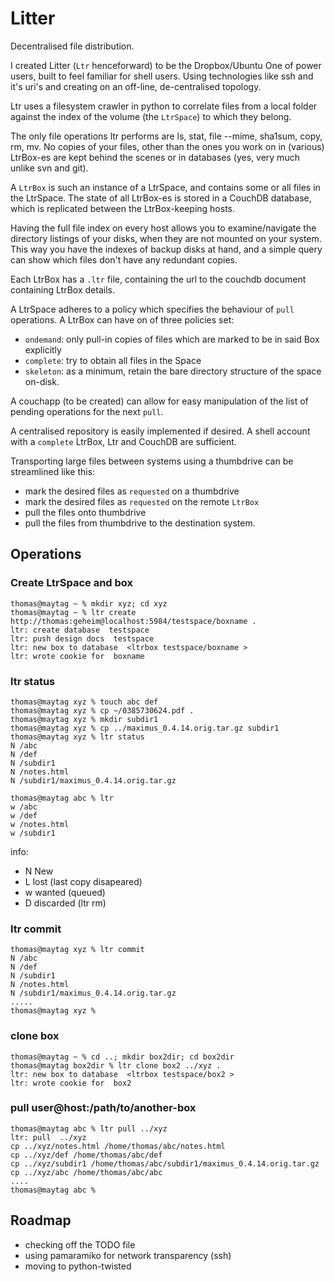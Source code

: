 # Litter

Decentralised file distribution.

I created Litter (`Ltr` henceforward) to be the Dropbox/Ubuntu One of power
users, built to feel familiar for shell users.  Using technologies like ssh
and it's uri's and creating on an off-line, de-centralised topology.

Ltr uses a filesystem crawler in python to correlate files from a local folder
against the index of the volume (the `LtrSpace`) to which they belong.

The only file operations ltr performs are ls, stat, file --mime, sha1sum, copy,
rm, mv.  No copies of your files, other than the ones you work on in (various)
LtrBox-es are kept behind the scenes or in databases (yes, very much unlike svn
and git).

A `LtrBox` is such an instance of a LtrSpace, and contains some or all files in
the LtrSpace.  The state of all LtrBox-es is stored in a CouchDB database,
which is replicated between the LtrBox-keeping hosts.

Having the full file index on every host allows you to examine/navigate the
directory listings of your disks, when they are not mounted on your system.
This way you have the indexes of backup disks at hand, and a simple query can
show which files don't have any redundant copies.

Each LtrBox has a `.ltr` file, containing the url to the couchdb document
containing LtrBox details.

A LtrSpace adheres to a policy which specifies the behaviour of `pull`
operations.  A LtrBox can have on of three policies set: 

* `ondemand`: only pull-in copies of files which are marked to be in said Box explicitly
* `complete`: try to obtain all files in the Space
* `skeleton`: as a minimum, retain the bare directory structure of the space on-disk.

A couchapp (to be created) can allow for easy manipulation of the
list of pending operations for the next `pull`.

A centralised repository is easily implemented if desired.  A shell
account with a `complete` LtrBox, Ltr and CouchDB are sufficient.

Transporting large files between systems using a thumbdrive can be
streamlined like this:

* mark the desired files as `requested` on a thumbdrive
* mark the desired files as `requested` on the remote `LtrBox`
* pull the files onto thumbdrive 
* pull the files from thumbdrive to the destination system.

## Operations

### Create LtrSpace and box

    thomas@maytag ~ % mkdir xyz; cd xyz
    thomas@maytag ~ % ltr create http://thomas:geheim@localhost:5984/testspace/boxname .
    ltr: create database  testspace
    ltr: push design docs  testspace
    ltr: new box to database  <ltrbox testspace/boxname >
    ltr: wrote cookie for  boxname

### ltr status

    thomas@maytag xyz % touch abc def
    thomas@maytag xyz % cp ~/0385730624.pdf .
    thomas@maytag xyz % mkdir subdir1
    thomas@maytag xyz % cp ../maximus_0.4.14.orig.tar.gz subdir1
    thomas@maytag xyz % ltr status
    N /abc
    N /def
    N /subdir1
    N /notes.html
    N /subdir1/maximus_0.4.14.orig.tar.gz

    thomas@maytag abc % ltr
    w /abc
    w /def
    w /notes.html
    w /subdir1

info:

* N New
* L lost (last copy disapeared)
* w wanted (queued)
* D discarded (ltr rm)

### ltr commit

    thomas@maytag xyz % ltr commit
    N /abc
    N /def
    N /subdir1
    N /notes.html
    N /subdir1/maximus_0.4.14.orig.tar.gz
    .....
    thomas@maytag xyz %

### clone box

    thomas@maytag ~ % cd ..; mkdir box2dir; cd box2dir
    thomas@maytag box2dir % ltr clone box2 ../xyz .
    ltr: new box to database  <ltrbox testspace/box2 >
    ltr: wrote cookie for  box2


### pull user@host:/path/to/another-box

    thomas@maytag abc % ltr pull ../xyz
    ltr: pull  ../xyz
    cp ../xyz/notes.html /home/thomas/abc/notes.html
    cp ../xyz/def /home/thomas/abc/def
    cp ../xyz/subdir1 /home/thomas/abc/subdir1/maximus_0.4.14.orig.tar.gz
    cp ../xyz/abc /home/thomas/abc/abc
    ....
    thomas@maytag abc % 

## Roadmap

* checking off the TODO file
* using pamaramiko for network transparency (ssh)
* moving to python-twisted 
